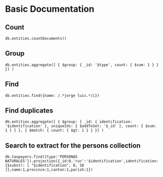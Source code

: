 # Basic Documentation 

## Count
```
db.entities.countDocuments()
```
## Group
```
db.entities.aggregate([ { $group: { _id: '$type', count: { $sum: 1 } } }] )
```
## Find
```
db.entities.find({name: /.*jorge luis.*/i})
```
## Find duplicates
```
db.entities.aggregate([ { $group: { _id: { identification: '$identification' }, uniqueIds: { $addToSet: '$_id' }, count: { $sum: 1 } } }, { $match: { count: { $gt: 1 } } }] )
```
## Search to extract for the persons collection
```
db.taxpayers.find({type:'PERSONAS NATURALES'}).projection({_id:0,'ruc':'$identification',identification:{$substr: [ "$identification", 0, 10 ]},name:1,province:1,canton:1,parish:1})
```